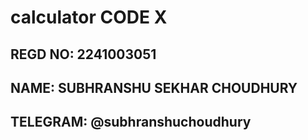 # calculator CODE X

REGD NO: 2241003051
--
NAME: SUBHRANSHU SEKHAR CHOUDHURY
--
TELEGRAM: @subhranshuchoudhury
--


